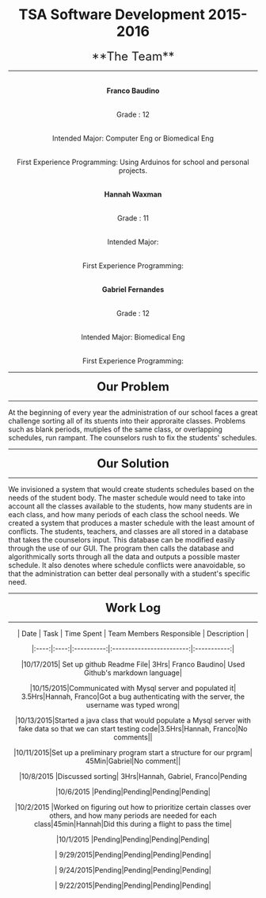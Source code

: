 <div align="center"><h1>TSA Software Development 2015-2016</h1><font size="5">**The Team**</font><hr /><p> 
<br><b>Franco Baudino</b>
<br>Grade : 12
<br>Intended Major: Computer Eng or Biomedical Eng
<br>First Experience Programming: Using Arduinos for school and personal projects.

<br><b>Hannah Waxman</b>
<br>Grade : 11
<br>Intended Major:
<br>First Experience Programming:

<br><b>Gabriel Fernandes</b>
<br>Grade : 12
<br>Intended Major: Biomedical Eng
<br>First Experience Programming:
<hr/></div>


<div><p align="center"><font size="5"><b>Our Problem</b></font><hr /><p align="left">At the beginning of every year the administration of our school faces a great challenge sorting all of its stuents into their approraite classes. Problems such as blank periods, mutiples of the same class, or overlapping schedules, run rampant. The counselors rush to fix the students' schedules. 
<hr/></div>

<div><p align="center"><font size="5"><b>Our Solution</b></font><hr/><p align="left">We invisioned a system that would create students schedules based on the needs of the student body. The master schedule would need to take into account all the classes available to the students, how many students are in each class, and how many periods of each class the school needs. We created a system that produces a master schedule with the least amount of conflicts. The students, teachers, and classes are all stored in a database that takes the counselors input. This database can be modified easily through the use of our GUI. The program then calls the database and algorithmically sorts through all the data and outputs a possible master schedule. It also denotes where schedule conflicts were anavoidable, so that the administration can better deal personally with a student's specific need.
<hr/></div>

<div><p align="center"><font size="5"><b>Work Log</b></font><hr /></div><div align="center"><table align="center", border="0">

| Date | Task | Time Spent | Team Members Responsible | Description |
|:----:|:----:|:----------:|:------------------------:|:-----------:|
|10/17/2015| Set up github Readme File| 3Hrs| Franco Baudino| Used Github's markdown language|
|10/15/2015|Communicated with Mysql server and populated it| 3.5Hrs|Hannah, Franco|Got a bug authenticating with the server, the username was typed wrong|
|10/13/2015|Started a java class that would populate a Mysql server with fake data so that we can start testing code|3.5Hrs|Hannah, Franco|No comments||
|10/11/2015|Set up a preliminary program start a structure for our prgram| 45Min|Gabriel|No comment||
|10/8/2015 |Discussed sorting| 3Hrs|Hannah, Gabriel, Franco|Pending
|10/6/2015 |Pending|Pending|Pending|Pending|
|10/2/2015 |Worked on figuring out how to prioritize certain classes over others, and how many periods are needed for each class|45min|Hannah|Did this during a flight to pass the time|
|10/1/2015 |Pending|Pending|Pending|Pending|
| 9/29/2015|Pending|Pending|Pending|Pending|
| 9/24/2015|Pending|Pending|Pending|Pending|
| 9/22/2015|Pending|Pending|Pending|Pending|


